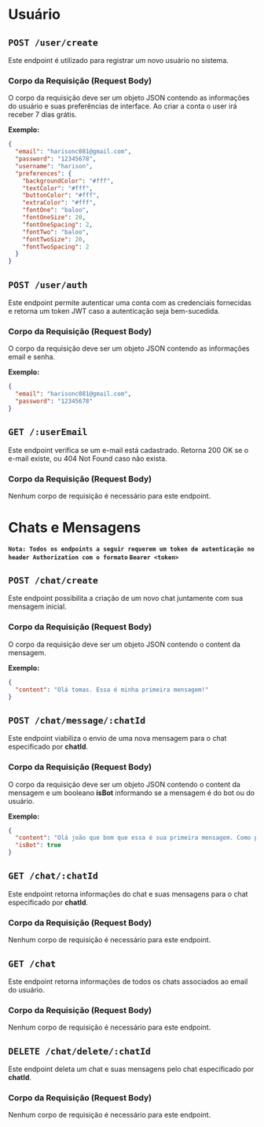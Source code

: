 # Usuário

## `POST /user/create`

Este endpoint é utilizado para registrar um novo usuário no sistema.

### Corpo da Requisição (Request Body)

O corpo da requisição deve ser um objeto JSON contendo as informações do usuário e suas preferências de interface.
Ao criar a conta o user irá receber 7 dias grátis.

**Exemplo:**

```json
{
  "email": "harisonc081@gmail.com",
  "password": "12345678",
  "username": "harison",
  "preferences": {
    "backgroundColor": "#fff",
    "textColor": "#fff",
    "buttonColor": "#fff",
    "extraColor": "#fff",
    "fontOne": "baloo",
    "fontOneSize": 20,
    "fontOneSpacing": 2,
    "fontTwo": "baloo",
    "fontTwoSize": 20,
    "fontTwoSpacing": 2
  }
}
```

## `POST /user/auth`

Este endpoint permite autenticar uma conta com as credenciais fornecidas e retorna um token JWT caso a autenticação seja bem-sucedida.

### Corpo da Requisição (Request Body)

O corpo da requisição deve ser um objeto JSON contendo as informações email e senha.

**Exemplo:**

```json
{
  "email": "harisonc081@gmail.com",
  "password": "12345678"
}
```

## `GET /:userEmail`

Este endpoint verifica se um e-mail está cadastrado. Retorna 200 OK se o e-mail existe, ou 404 Not Found caso não exista.

### Corpo da Requisição (Request Body)

Nenhum corpo de requisição é necessário para este endpoint.

# Chats e Mensagens
#### `Nota: Todos os endpoints a seguir requerem um token de autenticação no header Authorization com o formato` ``Bearer <token>``

## `POST /chat/create`

Este endpoint possibilita a criação de um novo chat juntamente com sua mensagem inicial.

### Corpo da Requisição (Request Body)

O corpo da requisição deve ser um objeto JSON contendo o content da mensagem.

**Exemplo:**

```json
{
  "content": "Olá tomas. Essa é minha primeira mensagem!"
}
```

## `POST /chat/message/:chatId`

Este endpoint viabiliza o envio de uma nova mensagem para o chat especificado por **chatId**.

### Corpo da Requisição (Request Body)

O corpo da requisição deve ser um objeto JSON contendo o content da mensagem e um booleano **isBot** informando se a mensagem é do bot ou do usuário.

**Exemplo:**

```json
{
  "content": "Olá joão que bom que essa é sua primeira mensagem. Como posso ajudar?",
  "isBot": true
}
```
## `GET /chat/:chatId`

Este endpoint retorna informações do chat e suas mensagens para o chat especificado por **chatId**.

### Corpo da Requisição (Request Body)

Nenhum corpo de requisição é necessário para este endpoint.

## `GET /chat`

Este endpoint retorna informações de todos os chats associados ao email do usuário.

### Corpo da Requisição (Request Body)

Nenhum corpo de requisição é necessário para este endpoint.

## `DELETE /chat/delete/:chatId`

Este endpoint deleta um chat e suas mensagens pelo chat especificado por **chatId**.

### Corpo da Requisição (Request Body)

Nenhum corpo de requisição é necessário para este endpoint.
